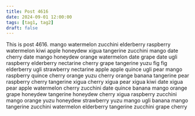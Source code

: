 ```yaml
---
title: Post 4616
date: 2024-09-01 12:00:00
tags: [tag1, tag2]
draft: false
---
```

This is post 4616.
mango
watermelon
zucchini
elderberry
raspberry
watermelon
kiwi
apple
honeydew
xigua
tangerine
zucchini
mango
date
cherry
date
mango
honeydew
orange
watermelon
date
grape
date
ugli
raspberry
elderberry
nectarine
cherry
grape
tangerine
yuzu
fig
fig
elderberry
ugli
strawberry
nectarine
apple
apple
quince
ugli
pear
mango
raspberry
quince
cherry
orange
yuzu
cherry
orange
banana
tangerine
pear
raspberry
cherry
tangerine
xigua
cherry
xigua
pear
xigua
kiwi
date
xigua
pear
apple
watermelon
cherry
zucchini
date
quince
banana
mango
orange
grape
honeydew
tangerine
honeydew
cherry
xigua
raspberry
zucchini
mango
orange
yuzu
honeydew
strawberry
yuzu
mango
ugli
banana
mango
tangerine
zucchini
watermelon
elderberry
tangerine
zucchini
grape
cherry
